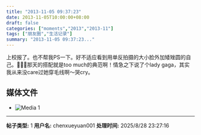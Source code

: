 ```yaml
---
title: "2013-11-05 09:37:23"
date: 2013-11-05T10:00:00+08:00
draft: false
categories: ["moments","2013","2013-11"]
tags: ["朋友圈","生活记录"]
summary: "2013-11-05 09:37:23..."
---
```


上校报了。也不帮我PS一下。好不适应看到用单反拍摄的大小脸外加矮矬圆的自己。那天的搭配就是too much的典范啊！情急之下说了个lady gaga，其实我从来没care过她穿毛线啊〜哭cry。

## 媒体文件

- ![Media 1](/Moments/photos/2013-11-05/201311050937230.jpg)

---

**帖子类型:** 1
**用户名:** chenxueyuan001
**处理时间:** 2025/8/28 23:27:16